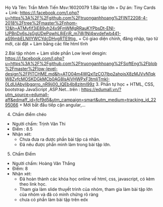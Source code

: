 Họ Và Tên: Trần Minh Tiến
 Msv:16020079
1.Bài tập lớn
	+ Dự án: Tiny Cards
	+ Link: https://l.facebook.com/l.php?u=https%3A%2F%2Fgithub.com%2Ftruonganhhoang%2FINT2208-4-2018%2Ftree%2Fmaster%2Fnhom-12&h=ATMvfif3iE89vh24x9FmWMgRRauKYPbsDt-ENI-IJPBnDx6sJsGgUDePqwhL8jEriR_m7i8j1Nl4wvdefwb441-aS9ImbELNlIYWCYdcDHvgRTE9tjg_
	+ Có giao diện chính, đăng nhập, tạo từ mới, cài đặt
	+ Làm bằng các file html tĩnh

2.Bài tập nhóm
	+ Làm slide phần Low level desgin: https://l.facebook.com/l.php?u=https%3A%2F%2Fgithub.com%2Ftruonganhhoang%2FSoftEng%2Fblob%2Fmaster%2Flow-level-design%2FPITCHME.md&h=ATO04m4WQxl1zCO7lbp2ahpjsX8zMJVvN1qkW8ZvfcMOSKDGkMCb0AG8lsAlVHWPxF3tmliTmkI-0LdUiAbylibgqrro_nR9jj00_IQEb4b8zitml99z
3. Phần tự học
	+ HTML, CSS, bootstrap JavaScript ,ASP.Net...trên : https://edumall.vn/?utm_source=edumall-aff&edmaff_id=fcf9d5&utm_campaign=smart&utm_medium=tracking_id_2295066
	+ Mới bắt đầu tiếp cận angular,...

4. Chấm điểm chéo
- Người chấm: Trịnh Văn Thi
- Điểm : 8.5
- Nhận xét:
	- Chưa đưa ra được phần bài tập cá nhân.
	- Đã nêu được phần mình làm trong bài tập lớn.

5. Chấm Điểm

- Người chấm: Hoàng Văn Thắng
- Điểm: 8
- Nhận xét: 
  - Đã hoàn thành các khóa học online về html, css, javascript, có kèm theo link học.
  - Tham gia làm slide thuyết trình của nhóm, tham gia làm bài tập lớn của nhóm và đã có minh chứng rõ ràng
  - chưa có phần làm bài tập trên edx
